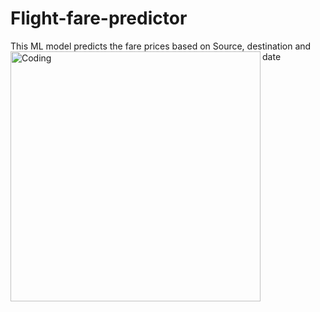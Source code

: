 # Flight-fare-predictor
This ML model predicts the fare prices based on Source, destination and date
<img align="left" alt="Coding" width="400" src="https://upload.wikimedia.org/wikipedia/commons/thumb/5/55/Tenerife-airport-disaster-crash-animation.gif/1200px-Tenerife-airport-disaster-crash-animation.gif">

